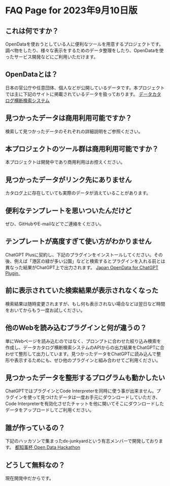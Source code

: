 # FAQ Page for 2023年9月10日版

## これは何ですか？
OpenDataを使おうとしている人に便利なツールを用意するプロジェクトです。調べ物をしたり、様々な表示をするためのデータ整理をしたり、OpenDataを使ったサービス開発などにご利用いただけます。

## OpenDataとは？
日本の官公庁や任意団体、個人などが公開しているデータです。本プロジェクトでは主に下記のサイトに掲載されているデータを扱っております。
[データカタログ横断検索システム](https://search.ckan.jp/)

## 見つかったデータは商用利用可能ですか？
検索して見つかったデータのそれぞれの詳細説明をご参照ください。

## 本プロジェクトのツール群は商用利用可能ですか？
本プロジェクトは開発中であり商用利用はお控えください。

## 見つかったデータがリンク先にありません
カタログ上に存在していても実際のデータが消えていることがあります。

## 便利なテンプレートを思いついたんだけど
ぜひ、GitHubやE-mailなどでご連絡をください。

## テンプレートが高度すぎて使い方がわかりません
ChatGPT Plusに契約し、下記のプラグインをインストールしてください。その後、例えば「港区の緑が多い公園」などと検索するとプラグインを入れる前とは異なった結果がChatGPT上で出力されます。
[Japan OpenData for ChatGPT Plugin](https://github.com/FooQoo/japan-opendata-chatgpt-plugin)_

## 前に表示されていた検索結果が表示されなくなった
検索結果は随時変更されますが、もし何も表示されない場合などは翌日など時間をおいてからもう一度お試しください。

## 他のWebを読み込むプラグインと何が違うの？
単にWebページを読み込むのではなく、プロンプトに合わせた絞り込み検索を作成し、データカタログ横断検索システムのAPIからの出力結果をChatGPTに合わせて整形して出力しています。見つかったデータをChatGPTに読み込んで整形や表示するためにも、ぜひ他のプラグインと組み合わせてご利用ください。

## 見つかったデータを整形するプログラムも動かしたい
ChatGPTではプラグインとCode Interpreterを同時に使う事が出来ません。プラグインを使って見つけたデータは一度お手元にダウンロードしていただき、Code Interpreterを有効化させたチャットを他に開いてそこにダウンロードしたデータをアップロードしてご利用ください。

## 誰が作っているの？
下記のハッカソンで集まったdx-junkyardという有志メンバーで開発しております。
[都知事杯 Open Data Hackathon](https://odhackathon.metro.tokyo.lg.jp/)

## どうして無料なの？
現在開発中だからです。
